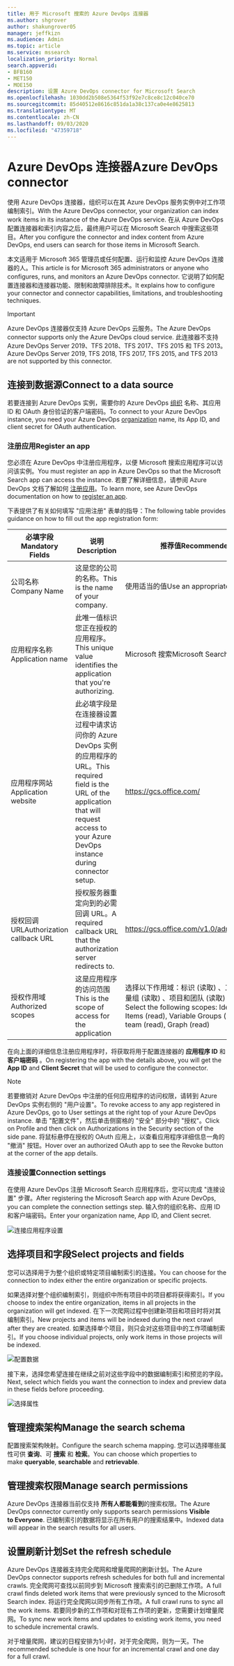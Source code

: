 ```yaml
---
title: 用于 Microsoft 搜索的 Azure DevOps 连接器
ms.author: shgrover
author: shakungrover05
manager: jeffkizn
ms.audience: Admin
ms.topic: article
ms.service: mssearch
localization_priority: Normal
search.appverid:
- BFB160
- MET150
- MOE150
description: 设置 Azure DevOps connector for Microsoft Search
ms.openlocfilehash: 1030dd2b508e5364f53f92e7c8ce8c12c040ce70
ms.sourcegitcommit: 85d40512e8616c851da1a38c137ca0e4e8625813
ms.translationtype: MT
ms.contentlocale: zh-CN
ms.lasthandoff: 09/03/2020
ms.locfileid: "47359718"
---
```

# <a name="azure-devops-connector"></a><span data-ttu-id="8e104-103">Azure DevOps 连接器</span><span class="sxs-lookup"><span data-stu-id="8e104-103">Azure DevOps connector</span></span>

<span data-ttu-id="8e104-104">使用 Azure DevOps 连接器，组织可以在其 Azure DevOps 服务实例中对工作项编制索引。</span><span class="sxs-lookup"><span data-stu-id="8e104-104">With the Azure DevOps connector, your organization can index work items in its instance of the Azure DevOps service.</span></span> <span data-ttu-id="8e104-105">在从 Azure DevOps 配置连接器和索引内容之后，最终用户可以在 Microsoft Search 中搜索这些项目。</span><span class="sxs-lookup"><span data-stu-id="8e104-105">After you configure the connector and index content from Azure DevOps, end users can search for those items in Microsoft Search.</span></span>

<span data-ttu-id="8e104-106">本文适用于 Microsoft 365 管理员或任何配置、运行和监控 Azure DevOps 连接器的人。</span><span class="sxs-lookup"><span data-stu-id="8e104-106">This article is for Microsoft 365 administrators or anyone who configures, runs, and monitors an Azure DevOps connector.</span></span> <span data-ttu-id="8e104-107">它说明了如何配置连接器和连接器功能、限制和故障排除技术。</span><span class="sxs-lookup"><span data-stu-id="8e104-107">It explains how to configure your connector and connector capabilities, limitations, and troubleshooting techniques.</span></span>

>[!IMPORTANT]
><span data-ttu-id="8e104-108">Azure DevOps 连接器仅支持 Azure DevOps 云服务。</span><span class="sxs-lookup"><span data-stu-id="8e104-108">The Azure DevOps connector supports only the Azure DevOps cloud service.</span></span> <span data-ttu-id="8e104-109">此连接器不支持 Azure DevOps Server 2019、TFS 2018、TFS 2017、TFS 2015 和 TFS 2013。</span><span class="sxs-lookup"><span data-stu-id="8e104-109">Azure DevOps Server 2019, TFS 2018, TFS 2017, TFS 2015, and TFS 2013 are not supported by this connector.</span></span>

## <a name="connect-to-a-data-source"></a><span data-ttu-id="8e104-110">连接到数据源</span><span class="sxs-lookup"><span data-stu-id="8e104-110">Connect to a data source</span></span>

<span data-ttu-id="8e104-111">若要连接到 Azure DevOps 实例，需要你的 Azure DevOps [组织](https://docs.microsoft.com/azure/devops/organizations/accounts/create-organization) 名称、其应用 ID 和 OAuth 身份验证的客户端密码。</span><span class="sxs-lookup"><span data-stu-id="8e104-111">To connect to your Azure DevOps instance, you need your Azure DevOps [organization](https://docs.microsoft.com/azure/devops/organizations/accounts/create-organization) name, its App ID, and client secret for OAuth authentication.</span></span>

### <a name="register-an-app"></a><span data-ttu-id="8e104-112">注册应用</span><span class="sxs-lookup"><span data-stu-id="8e104-112">Register an app</span></span>

<span data-ttu-id="8e104-113">您必须在 Azure DevOps 中注册应用程序，以便 Microsoft 搜索应用程序可以访问该实例。</span><span class="sxs-lookup"><span data-stu-id="8e104-113">You must register an app in Azure DevOps so that the Microsoft Search app can access the instance.</span></span> <span data-ttu-id="8e104-114">若要了解详细信息，请参阅 Azure DevOps 文档了解如何 [注册应用](https://docs.microsoft.com/azure/devops/integrate/get-started/authentication/oauth?view=azure-devops#register-your-app)。</span><span class="sxs-lookup"><span data-stu-id="8e104-114">To learn more, see Azure DevOps documentation on how to [register an app](https://docs.microsoft.com/azure/devops/integrate/get-started/authentication/oauth?view=azure-devops#register-your-app).</span></span>

<span data-ttu-id="8e104-115">下表提供了有关如何填写 "应用注册" 表单的指导：</span><span class="sxs-lookup"><span data-stu-id="8e104-115">The following table provides guidance on how to fill out the app registration form:</span></span>

 <span data-ttu-id="8e104-116">**必填字段**</span><span class="sxs-lookup"><span data-stu-id="8e104-116">**Mandatory Fields**</span></span> | <span data-ttu-id="8e104-117">**说明**</span><span class="sxs-lookup"><span data-stu-id="8e104-117">**Description**</span></span>      | <span data-ttu-id="8e104-118">**推荐值**</span><span class="sxs-lookup"><span data-stu-id="8e104-118">**Recommended Value**</span></span>
--- | --- | ---
| <span data-ttu-id="8e104-119">公司名称</span><span class="sxs-lookup"><span data-stu-id="8e104-119">Company Name</span></span>         | <span data-ttu-id="8e104-120">这是您的公司的名称。</span><span class="sxs-lookup"><span data-stu-id="8e104-120">This is the name of your company.</span></span> | <span data-ttu-id="8e104-121">使用适当的值</span><span class="sxs-lookup"><span data-stu-id="8e104-121">Use an appropriate value</span></span>   |
| <span data-ttu-id="8e104-122">应用程序名称</span><span class="sxs-lookup"><span data-stu-id="8e104-122">Application name</span></span>     | <span data-ttu-id="8e104-123">此唯一值标识您正在授权的应用程序。</span><span class="sxs-lookup"><span data-stu-id="8e104-123">This unique value identifies the application that you're authorizing.</span></span>    | <span data-ttu-id="8e104-124">Microsoft 搜索</span><span class="sxs-lookup"><span data-stu-id="8e104-124">Microsoft Search</span></span>     |
| <span data-ttu-id="8e104-125">应用程序网站</span><span class="sxs-lookup"><span data-stu-id="8e104-125">Application website</span></span>  | <span data-ttu-id="8e104-126">此必填字段是在连接器设置过程中请求访问你的 Azure DevOps 实例的应用程序的 URL。</span><span class="sxs-lookup"><span data-stu-id="8e104-126">This required field is the URL of the application that will request access to your Azure DevOps instance during connector setup.</span></span>  | <https://gcs.office.com/>                |
| <span data-ttu-id="8e104-127">授权回调 URL</span><span class="sxs-lookup"><span data-stu-id="8e104-127">Authorization callback URL</span></span>        | <span data-ttu-id="8e104-128">授权服务器重定向到的必需回调 URL。</span><span class="sxs-lookup"><span data-stu-id="8e104-128">A required callback URL that the authorization server redirects to.</span></span> | <https://gcs.office.com/v1.0/admin/oauth/callback>|
| <span data-ttu-id="8e104-129">授权作用域</span><span class="sxs-lookup"><span data-stu-id="8e104-129">Authorized scopes</span></span> | <span data-ttu-id="8e104-130">这是应用程序的访问范围</span><span class="sxs-lookup"><span data-stu-id="8e104-130">This is the scope of access for the application</span></span> | <span data-ttu-id="8e104-131">选择以下作用域：标识 (读取) 、工作项 (读取) 、变量组 (读取) 、项目和团队 (读取) 、Graph (读取) </span><span class="sxs-lookup"><span data-stu-id="8e104-131">Select the following scopes: Identity (read), Work Items (read), Variable Groups (read), Project and team (read), Graph (read)</span></span>|

<span data-ttu-id="8e104-132">在向上面的详细信息注册应用程序时，将获取将用于配置连接器的 **应用程序 ID** 和 **客户端密码** 。</span><span class="sxs-lookup"><span data-stu-id="8e104-132">On registering the app with the details above, you will get the **App ID** and **Client Secret** that will be used to configure the connector.</span></span>

>[!NOTE]
><span data-ttu-id="8e104-133">若要撤销对 Azure DevOps 中注册的任何应用程序的访问权限，请转到 Azure DevOps 实例右侧的 "用户设置"。</span><span class="sxs-lookup"><span data-stu-id="8e104-133">To revoke access to any app registered in Azure DevOps, go to User settings at the right top of your Azure DevOps instance.</span></span> <span data-ttu-id="8e104-134">单击 "配置文件"，然后单击侧窗格的 "安全" 部分中的 "授权"。</span><span class="sxs-lookup"><span data-stu-id="8e104-134">Click on Profile and then click on Authorizations in the Security section of the side pane.</span></span> <span data-ttu-id="8e104-135">将鼠标悬停在授权的 OAuth 应用上，以查看应用程序详细信息一角的 "撤消" 按钮。</span><span class="sxs-lookup"><span data-stu-id="8e104-135">Hover over an authorized OAuth app to see the Revoke button at the corner of the app details.</span></span>

### <a name="connection-settings"></a><span data-ttu-id="8e104-136">连接设置</span><span class="sxs-lookup"><span data-stu-id="8e104-136">Connection settings</span></span>

<span data-ttu-id="8e104-137">在使用 Azure DevOps 注册 Microsoft Search 应用程序后，您可以完成 "连接设置" 步骤。</span><span class="sxs-lookup"><span data-stu-id="8e104-137">After registering the Microsoft Search app with Azure DevOps, you can complete the connection settings step.</span></span> <span data-ttu-id="8e104-138">输入你的组织名称、应用 ID 和客户端密码。</span><span class="sxs-lookup"><span data-stu-id="8e104-138">Enter your organization name, App ID, and Client secret.</span></span>

![连接应用程序设置](media/ADO_Connection_settings_2.png)

## <a name="select-projects-and-fields"></a><span data-ttu-id="8e104-140">选择项目和字段</span><span class="sxs-lookup"><span data-stu-id="8e104-140">Select projects and fields</span></span>

<span data-ttu-id="8e104-141">您可以选择用于为整个组织或特定项目编制索引的连接。</span><span class="sxs-lookup"><span data-stu-id="8e104-141">You can choose for the connection to index either the entire organization or specific projects.</span></span>

<span data-ttu-id="8e104-142">如果选择对整个组织编制索引，则组织中所有项目中的项目都将获得索引。</span><span class="sxs-lookup"><span data-stu-id="8e104-142">If you choose to index the entire organization, items in all projects in the organization will get indexed.</span></span> <span data-ttu-id="8e104-143">在下一次爬网过程中创建新项目和项目时将对其编制索引。</span><span class="sxs-lookup"><span data-stu-id="8e104-143">New projects and items will be indexed during the next crawl after they are created.</span></span> <span data-ttu-id="8e104-144">如果选择单个项目，则只会对这些项目中的工作项编制索引。</span><span class="sxs-lookup"><span data-stu-id="8e104-144">If you choose individual projects, only work items in those projects will be indexed.</span></span>

![配置数据](media/ADO_Configure_data.png)

<span data-ttu-id="8e104-146">接下来，选择您希望连接在继续之前对这些字段中的数据编制索引和预览的字段。</span><span class="sxs-lookup"><span data-stu-id="8e104-146">Next, select which fields you want the connection to index and preview data in these fields before proceeding.</span></span>

![选择属性](media/ADO_choose_properties.png)

## <a name="manage-the-search-schema"></a><span data-ttu-id="8e104-148">管理搜索架构</span><span class="sxs-lookup"><span data-stu-id="8e104-148">Manage the search schema</span></span>

<span data-ttu-id="8e104-149">配置搜索架构映射。</span><span class="sxs-lookup"><span data-stu-id="8e104-149">Configure the search schema mapping.</span></span> <span data-ttu-id="8e104-150">您可以选择哪些属性可供 **查询**、可 **搜索** 和 **检索**。</span><span class="sxs-lookup"><span data-stu-id="8e104-150">You can choose which properties to make **queryable**, **searchable** and **retrievable**.</span></span>

## <a name="manage-search-permissions"></a><span data-ttu-id="8e104-151">管理搜索权限</span><span class="sxs-lookup"><span data-stu-id="8e104-151">Manage search permissions</span></span>

<span data-ttu-id="8e104-152">Azure DevOps 连接器当前仅支持 **所有人都能看到**的搜索权限。</span><span class="sxs-lookup"><span data-stu-id="8e104-152">The Azure DevOps connector currently only supports search permissions **Visible to Everyone**.</span></span> <span data-ttu-id="8e104-153">已编制索引的数据将显示在所有用户的搜索结果中。</span><span class="sxs-lookup"><span data-stu-id="8e104-153">Indexed data will appear in the search results for all users.</span></span>

## <a name="set-the-refresh-schedule"></a><span data-ttu-id="8e104-154">设置刷新计划</span><span class="sxs-lookup"><span data-stu-id="8e104-154">Set the refresh schedule</span></span>

<span data-ttu-id="8e104-155">Azure DevOps 连接器支持完全爬网和增量爬网的刷新计划。</span><span class="sxs-lookup"><span data-stu-id="8e104-155">The Azure DevOps connector supports refresh schedules for both full and incremental crawls.</span></span> <span data-ttu-id="8e104-156">完全爬网可查找以前同步到 Microsoft 搜索索引的已删除工作项。</span><span class="sxs-lookup"><span data-stu-id="8e104-156">A full crawl finds deleted work items that were previously synced to the Microsoft Search index.</span></span> <span data-ttu-id="8e104-157">将运行完全爬网以同步所有工作项。</span><span class="sxs-lookup"><span data-stu-id="8e104-157">A full crawl runs to sync all the work items.</span></span> <span data-ttu-id="8e104-158">若要同步新的工作项和对现有工作项的更新，您需要计划增量爬网。</span><span class="sxs-lookup"><span data-stu-id="8e104-158">To sync new work items and updates to existing work items, you need to schedule incremental crawls.</span></span>

<span data-ttu-id="8e104-159">对于增量爬网，建议的日程安排为1小时，对于完全爬网，则为一天。</span><span class="sxs-lookup"><span data-stu-id="8e104-159">The recommended schedule is one hour for an incremental crawl and one day for a full crawl.</span></span>
